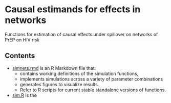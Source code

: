 # Causal estimands for effects in networks
Functions for estimation of causal effects under spillover on networks of PrEP on HIV risk
## Contents 
* [simnets.rmd](/simnets.rmd) is an R Markdown file that:
  * contains working definitions of the simulation functions, 
  * implements simulations across a variety of parameter combinations
  * generates figures to visualize results. 
  * Refer to R scripts for current stable standalone versions of functions.
* [sim.R](/sim.R) is the


